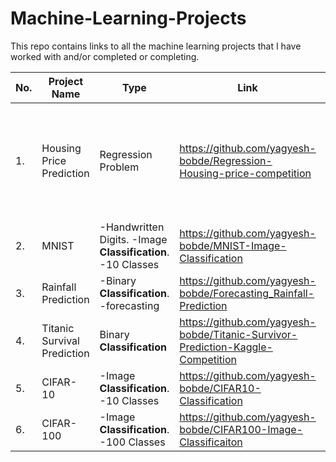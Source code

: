 # Machine-Learning-Projects
This repo contains links to all the machine learning projects that I have worked with and/or completed or completing.


| No.| **Project Name** | **Type** | **Link** | **Status** | 
|--- | --- | ---- | ------------| --------|
|1.| Housing Price Prediction | Regression Problem |https://github.com/yagyesh-bobde/Regression-Housing-price-competition | Only tried the linear model, so compare with other models | 
|2.| MNIST | -Handwritten Digits. -Image **Classification**. -10 Classes | https://github.com/yagyesh-bobde/MNIST-Image-Classification | |
|3.| Rainfall Prediction | -Binary **Classification**.  -forecasting | https://github.com/yagyesh-bobde/Forecasting_Rainfall-Prediction | |
|4.| Titanic Survival Prediction | Binary **Classification** | https://github.com/yagyesh-bobde/Titanic-Survivor-Prediction-Kaggle-Competition | | 
|5.| CIFAR-10 | -Image **Classification**. -10 Classes | https://github.com/yagyesh-bobde/CIFAR10-Classification | |
|6.| CIFAR-100 | -Image **Classification**. -100 Classes | https://github.com/yagyesh-bobde/CIFAR100-Image-Classificaiton | |

